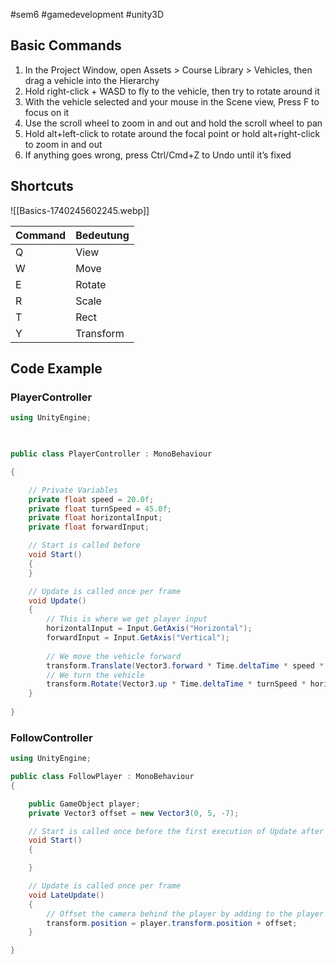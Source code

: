 #sem6 #gamedevelopment #unity3D

## Basic Commands

1. In the Project Window, open Assets > Course Library > Vehicles, then drag a vehicle into the Hierarchy
2. Hold right-click + WASD to fly to the vehicle, then try to rotate around it
3. With the vehicle selected and your mouse in the Scene view, Press F to focus on it
4. Use the scroll wheel to zoom in and out and hold the scroll wheel to pan
5. Hold alt+left-click to rotate around the focal point or hold alt+right-click to zoom in and out
6. If anything goes wrong, press Ctrl/Cmd+Z to Undo until it’s fixed

## Shortcuts

![[Basics-1740245602245.webp]]

| Command | Bedeutung |
| ------- | --------- |
| Q       | View      |
| W       | Move      |
| E       | Rotate    |
| R       | Scale     |
| T       | Rect      |
| Y       | Transform |
## Code Example
### PlayerController

```cs
using UnityEngine;

  

public class PlayerController : MonoBehaviour

{

    // Private Variables
    private float speed = 20.0f;
    private float turnSpeed = 45.0f;
    private float horizontalInput;
    private float forwardInput;

    // Start is called before
    void Start()
    {
    }

    // Update is called once per frame
    void Update()
    {
        // This is where we get player input
        horizontalInput = Input.GetAxis("Horizontal");
        forwardInput = Input.GetAxis("Vertical");
  
        // We move the vehicle forward
        transform.Translate(Vector3.forward * Time.deltaTime * speed * forwardInput);
        // We turn the vehicle
        transform.Rotate(Vector3.up * Time.deltaTime * turnSpeed * horizontalInput);
    }
    
}
```

### FollowController

```cs
using UnityEngine;

public class FollowPlayer : MonoBehaviour
{

    public GameObject player;
    private Vector3 offset = new Vector3(0, 5, -7);

    // Start is called once before the first execution of Update after the MonoBehaviour is created
    void Start()
    {

    }

    // Update is called once per frame
    void LateUpdate()
    {
        // Offset the camera behind the player by adding to the player's position
        transform.position = player.transform.position + offset;
    }

}
```
